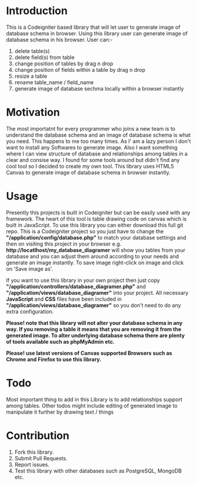 Introduction
============
This is a Codeigniter based library that will let user to generate image of database schema in browser. Using this library user can generate image of database schema in his browser. User can:-

1. delete table(s)
2. delete field(s) from table
3. change position of tables by drag n drop
4. change position of fields within a table by drag n drop
5. resize a table
6. rename table_name / field_name
7. generate image of database sechma locally within a browser instantly

Motivation
==========
The most importatnt for every programmer who joins a new team is to understand the database schema and an image of database schema is what you need. This happens to me too many times. As I' am a lazy person I don't want to install any Softwares to generate image. Also I want something where I can view structure of database and relationships among tables in a clear and consise way. I found for some tools around but didn't find any cool tool so I decided to create my own tool. This library uses HTML5 Canvas to generate image of database schema in browser instantly.

Usage
=====
Presently this projects is built in Codeigniter but can be easily used with any framework. The heart of this tool is table drawing code on canvas which is built in JavaScript. To use this library you can either download this full git repo. This is a Codeigniter project so you just have to change the **"/application/config/database.php"** to match your database settings and then on visiting this project in your browser e.g. **http://locatlhost/my_database_diagramer** will show you tables from your database and you can adjust them around according to your needs and generate an image instantly. To save image right-click on image and click on 'Save image as'.

If you want to use this library in your own project then just copy **"/application/controllers/database_diagramer.php"** and **"/application/views/database_diagramer"** into your project. All necessary **JavaScript** and **CSS** files have been included in **"/application/views/database_diagramer"** so you don't need to do any extra configuration.

**Please! note that this library will not alter your database schema in any way. If you removing a table it means that you are removing it from the generated image. To alter underlying database schema there are plenty of tools available such as phpMyAdmin etc.**

**Please! use latest versions of Canvas supported Browsers such as Chrome and Firefox to use this library.**

Todo
====
Most important thing to add in this Library is to add relationships support among tables. Other todos might include editing of generated image to manipulate it further by drawing text / things

Contribution
============
1. Fork this library.
2. Submit Pull Requests.
3. Report issues.
4. Test this library with other databases such as PostgreSQL, MongoDB etc.




